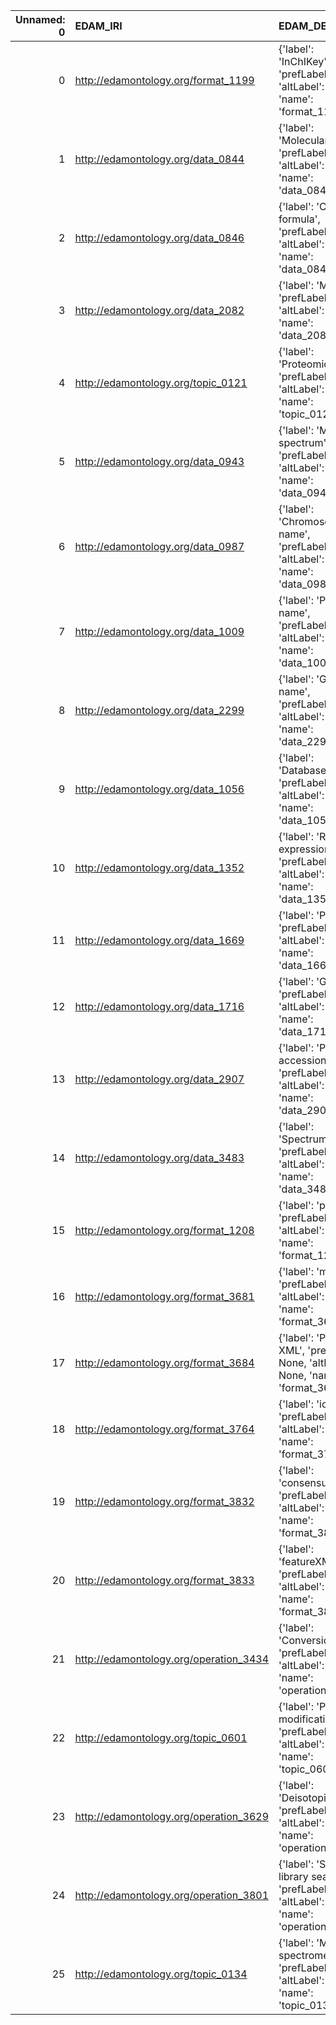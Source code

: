 |   Unnamed: 0 | EDAM_IRI                               | EDAM_DESC                                                                                           | MS_IRI                                      | MS_DESC                              |
|-------------:|:---------------------------------------|:----------------------------------------------------------------------------------------------------|:--------------------------------------------|:-------------------------------------|
|            0 | http://edamontology.org/format_1199    | {'label': 'InChIKey', 'prefLabel': None, 'altLabel': None, 'name': 'format_1199'}                   | http://purl.obolibrary.org/obo/MS_1002894   | {'label': 'InChIKey'}                |
|            1 | http://edamontology.org/data_0844      | {'label': 'Molecular mass', 'prefLabel': None, 'altLabel': None, 'name': 'data_0844'}               | http://purl.obolibrary.org/obo/MS_1000224   | {'label': 'Molecular mass'}          |
|            2 | http://edamontology.org/data_0846      | {'label': 'Chemical formula', 'prefLabel': None, 'altLabel': None, 'name': 'data_0846'}             | http://purl.obolibrary.org/obo/MS_1000864   | {'label': 'Chemical formula'}        |
|            3 | http://edamontology.org/data_2082      | {'label': 'Matrix', 'prefLabel': None, 'altLabel': None, 'name': 'data_2082'}                       | http://purl.obolibrary.org/obo/MS_4000006   | {'label': 'Matrix'}                  |
|            4 | http://edamontology.org/topic_0121     | {'label': 'Proteomics', 'prefLabel': None, 'altLabel': None, 'name': 'topic_0121'}                  | http://purl.obolibrary.org/obo/MS_1003348   | {'label': 'Proteomics'}              |
|            5 | http://edamontology.org/data_0943      | {'label': 'Mass spectrum', 'prefLabel': None, 'altLabel': None, 'name': 'data_0943'}                | http://purl.obolibrary.org/obo/MS_1000294   | {'label': 'Mass spectrum'}           |
|            6 | http://edamontology.org/data_0987      | {'label': 'Chromosome name', 'prefLabel': None, 'altLabel': None, 'name': 'data_0987'}              | http://purl.obolibrary.org/obo/MS_1002637   | {'label': 'Chromosome name'}         |
|            7 | http://edamontology.org/data_1009      | {'label': 'Protein name', 'prefLabel': None, 'altLabel': None, 'name': 'data_1009'}                 | http://purl.obolibrary.org/obo/MS_1000886   | {'label': 'Protein name'}            |
|            8 | http://edamontology.org/data_2299      | {'label': 'Gene name', 'prefLabel': None, 'altLabel': None, 'name': 'data_2299'}                    | http://purl.obolibrary.org/obo/MS_1000934   | {'label': 'Gene name'}               |
|            9 | http://edamontology.org/data_1056      | {'label': 'Database name', 'prefLabel': None, 'altLabel': None, 'name': 'data_1056'}                | http://purl.obolibrary.org/obo/MS_1001013   | {'label': 'Database name'}           |
|           10 | http://edamontology.org/data_1352      | {'label': 'Regular expression', 'prefLabel': None, 'altLabel': None, 'name': 'data_1352'}           | http://purl.obolibrary.org/obo/MS_1002479   | {'label': 'Regular expression'}      |
|           11 | http://edamontology.org/data_1669      | {'label': 'P-value', 'prefLabel': None, 'altLabel': None, 'name': 'data_1669'}                      | http://purl.obolibrary.org/obo/MS_1001191   | {'label': 'P-value'}                 |
|           12 | http://edamontology.org/data_1716      | {'label': 'GO', 'prefLabel': None, 'altLabel': None, 'name': 'data_1716'}                           | http://purl.obolibrary.org/obo/PEFF_0001018 | {'label': 'GO'}                      |
|           13 | http://edamontology.org/data_2907      | {'label': 'Protein accession', 'prefLabel': None, 'altLabel': None, 'name': 'data_2907'}            | http://purl.obolibrary.org/obo/MS_1000885   | {'label': 'Protein accession'}       |
|           14 | http://edamontology.org/data_3483      | {'label': 'Spectrum', 'prefLabel': None, 'altLabel': None, 'name': 'data_3483'}                     | http://purl.obolibrary.org/obo/MS_1000442   | {'label': 'Spectrum'}                |
|           15 | http://edamontology.org/format_1208    | {'label': 'protein', 'prefLabel': None, 'altLabel': None, 'name': 'format_1208'}                    | http://purl.obolibrary.org/obo/MS_1000882   | {'label': 'protein'}                 |
|           16 | http://edamontology.org/format_3681    | {'label': 'mzTab', 'prefLabel': None, 'altLabel': None, 'name': 'format_3681'}                      | http://purl.obolibrary.org/obo/MS_1002601   | {'label': 'mzTab'}                   |
|           17 | http://edamontology.org/format_3684    | {'label': 'PRIDE XML', 'prefLabel': None, 'altLabel': None, 'name': 'format_3684'}                  | http://purl.obolibrary.org/obo/MS_1002600   | {'label': 'PRIDE XML'}               |
|           18 | http://edamontology.org/format_3764    | {'label': 'idXML', 'prefLabel': None, 'altLabel': None, 'name': 'format_3764'}                      | http://purl.obolibrary.org/obo/MS_1002823   | {'label': 'idXML'}                   |
|           19 | http://edamontology.org/format_3832    | {'label': 'consensusXML', 'prefLabel': None, 'altLabel': None, 'name': 'format_3832'}               | http://purl.obolibrary.org/obo/MS_1002825   | {'label': 'consensusXML'}            |
|           20 | http://edamontology.org/format_3833    | {'label': 'featureXML', 'prefLabel': None, 'altLabel': None, 'name': 'format_3833'}                 | http://purl.obolibrary.org/obo/MS_1002824   | {'label': 'featureXML'}              |
|           21 | http://edamontology.org/operation_3434 | {'label': 'Conversion', 'prefLabel': None, 'altLabel': None, 'name': 'operation_3434'}              | http://purl.obolibrary.org/obo/PEFF_0000016 | {'label': 'Conversion'}              |
|           22 | http://edamontology.org/topic_0601     | {'label': 'Protein modifications', 'prefLabel': None, 'altLabel': None, 'name': 'topic_0601'}       | http://purl.obolibrary.org/obo/MS_1000933   | {'label': 'Protein modifications'}   |
|           23 | http://edamontology.org/operation_3629 | {'label': 'Deisotoping', 'prefLabel': None, 'altLabel': None, 'name': 'operation_3629'}             | http://purl.obolibrary.org/obo/MS_1000033   | {'label': 'Deisotoping'}             |
|           24 | http://edamontology.org/operation_3801 | {'label': 'Spectral library search', 'prefLabel': None, 'altLabel': None, 'name': 'operation_3801'} | http://purl.obolibrary.org/obo/MS_1001031   | {'label': 'Spectral library search'} |
|           25 | http://edamontology.org/topic_0134     | {'label': 'Mass spectrometry', 'prefLabel': None, 'altLabel': None, 'name': 'topic_0134'}           | http://purl.obolibrary.org/obo/MS_1000268   | {'label': 'Mass spectrometry'}       |